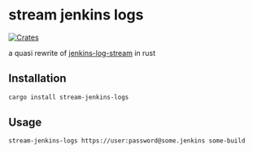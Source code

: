 # stream jenkins logs

[![Crates](https://img.shields.io/crates/v/stream-jenkins-logs.svg)](https://crates.io/crates/stream-jenkins-logs)

a quasi rewrite of [jenkins-log-stream](https://github.com/r-hub/jenkins-log-stream) in rust

## Installation

```bash
cargo install stream-jenkins-logs
```

## Usage

```bash
stream-jenkins-logs https://user:password@some.jenkins some-build
```
